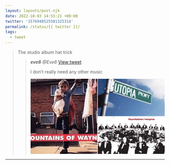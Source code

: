 ```yaml
---
layout: layouts/post.njk
date: 2022-10-03 14:53:21 +00:00
twitter: '1576948525501325314'
permalink: /status/{{ twitter }}/
tags: 
  - tweet
---
```


> The studio album hat trick
> 
> > <cite>**eve6** @Eve6</cite> [View tweet](https://twitter.com/Eve6/status/1576942609859153922)
> > 
> > I don’t really need any other music
> > 
> > ![Fountains of Wayne’s first three albums](/img/_qt/1576948525501325314.png)

---

